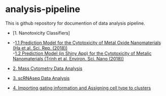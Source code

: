 # analysis-pipeline

This is github repository for documention of data analysis pipeline.  

- [1. Nanotoxicity Classifiers] 
- 
    -[1.1 Prediction Model for the Cytotoxicity of Metal Oxide Nanomaterials (Ha et al. Sci. Rep. (2018))](https://github.com/yoon-lab/analysis-pipeline/blob/main/%231Toxicity/toxicity_classifier.md)  
    -[1.2 Prediction Model (in Shiny App) for the Cytotoxicity of Metalic Nanomaterials (Trinh et al. Environ. Sci. Nano (2018))](https://github.com/yoon-lab/analysis-pipeline/tree/main/%231Toxicity/Trinh_ESNano_2018)  

- [2. Mass Cytometry Data Analysis](https://github.com/yoon-lab/analysis-pipeline/blob/main/%232Mass/CyTOF_analysis.md)  

- [3. scRNAseq Data Analysis](https://github.com/yoon-lab/analysis-pipeline/blob/main/%233scRNAseq/scRNAseq_analysis.md)

- [4. Importing gating information and Assigning cell type to clusters](https://github.com/yoon-lab/analysis-pipeline/blob/main/%232Mass/Importing_gating_hierarchy.md)
